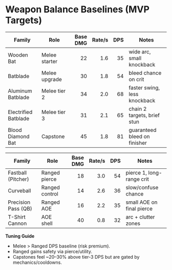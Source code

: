 # Weapon Balance Baselines (MVP Targets)

| Family               | Role            | Base DMG | Rate/s | DPS  | Notes |
|---------------------|-----------------|---------:|------:|-----:|------|
| Wooden Bat          | Melee starter   | 22       | 1.6   | 35   | wide arc, small knockback |
| Batblade            | Melee upgrade   | 30       | 1.8   | 54   | bleed chance on crit |
| Aluminum Batblade   | Melee tier 2    | 34       | 2.0   | 68   | faster swing, less knockback |
| Electrified Batblade| Melee tier 3    | 31       | 2.1   | 65   | chain 2 targets, brief stun |
| Blood Diamond Bat   | Capstone        | 45       | 1.8   | 81   | guaranteed bleed on finisher |

| Family               | Role           | Base DMG | Rate/s | DPS | Notes |
|---------------------|----------------|---------:|------:|----:|------|
| Fastball (Pitcher)  | Ranged pierce  | 18       | 3.0   | 54  | pierce 1, long-range crit |
| Curveball           | Ranged control | 14       | 2.6   | 36  | slow/confuse chance |
| Precision Pass (QB) | Ranged AOE     | 16       | 2.2   | 35  | small AOE on final pierce |
| T-Shirt Cannon      | AOE shell      | 40       | 0.8   | 32  | arc + clutter zones |

**Tuning Guide**
- Melee > Ranged DPS baseline (risk premium).
- Ranged gains safety via pierce/utility.
- Capstones feel ~20–30% above tier-3 DPS but are gated by mechanics/cooldowns.

